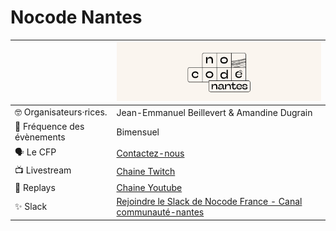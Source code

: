 # Nocode Nantes

|                                | ![logo](logo.png)         |
| ------------------------------ | --- |
| 🤓 Organisateurs·rices.        | Jean-Emmanuel Beillevert & Amandine Dugrain    |
| 📆 Fréquence des évènements    | Bimensuel     |
| 🗣 Le CFP                      | [Contactez-nous](mailto:amandinedugrain@gmail.com)
| 📺 Livestream                  | [Chaine Twitch](https://www.twitch.tv/nocodefrance?lang=fr)  |
| 🎥 Replays                     | [Chaine Youtube](https://www.youtube.com/c/NocodeFrance)   |
| ✨ Slack                       | [Rejoindre le Slack de Nocode France - Canal communauté-nantes](https://join.slack.com/t/no-code-france/shared_invite/zt-1fsawk6dy-tEBJR_FA7ROMDqi9JNgVRg)    |
